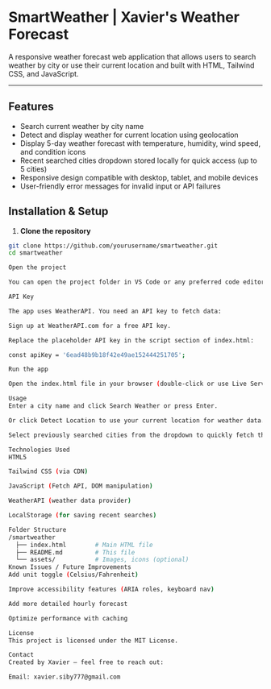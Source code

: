 # SmartWeather | Xavier's Weather Forecast

A responsive weather forecast web application that allows users to search weather by city or use their current location and built with HTML, Tailwind CSS, and JavaScript.

---

## Features

- Search current weather by city name
- Detect and display weather for current location using geolocation
- Display 5-day weather forecast with temperature, humidity, wind speed, and condition icons
- Recent searched cities dropdown stored locally for quick access (up to 5 cities)
- Responsive design compatible with desktop, tablet, and mobile devices
- User-friendly error messages for invalid input or API failures



## Installation & Setup

1. **Clone the repository**

```bash
git clone https://github.com/yourusername/smartweather.git
cd smartweather

Open the project

You can open the project folder in VS Code or any preferred code editor.

API Key

The app uses WeatherAPI. You need an API key to fetch data:

Sign up at WeatherAPI.com for a free API key.

Replace the placeholder API key in the script section of index.html:

const apiKey = '6ead48b9b18f42e49ae152444251705';

Run the app

Open the index.html file in your browser (double-click or use Live Server extension in VS Code).

Usage
Enter a city name and click Search Weather or press Enter.

Or click Detect Location to use your current location for weather data.

Select previously searched cities from the dropdown to quickly fetch their weather.

Technologies Used
HTML5

Tailwind CSS (via CDN)

JavaScript (Fetch API, DOM manipulation)

WeatherAPI (weather data provider)

LocalStorage (for saving recent searches)

Folder Structure
/smartweather
  ├── index.html        # Main HTML file
  ├── README.md         # This file
  └── assets/           # Images, icons (optional)
Known Issues / Future Improvements
Add unit toggle (Celsius/Fahrenheit)

Improve accessibility features (ARIA roles, keyboard nav)

Add more detailed hourly forecast

Optimize performance with caching

License
This project is licensed under the MIT License.

Contact
Created by Xavier — feel free to reach out:

Email: xavier.siby777@gmail.com
